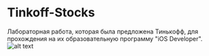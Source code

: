 # Tinkoff-Stocks
Лабораторная работа, которая была предложена Тинькофф, для прохождения на их образовательную программу "iOS Developer". 
![alt text](https://i.ibb.co/wNLTH84/example.jpg)
